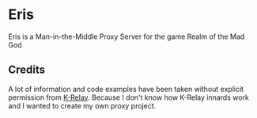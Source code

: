 # Eris
Eris is a Man-in-the-Middle Proxy Server for the game Realm of the Mad God

## Credits
A lot of information and code examples have been taken without explicit permission from [K-Relay](https://github.com/TheKronks/KRelay/). Because I don't know how K-Relay innards work and I wanted to create my own proxy project.
